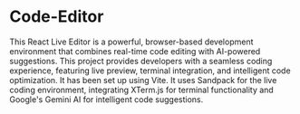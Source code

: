 # Code-Editor
This React Live Editor is a powerful, browser-based development environment that combines real-time code editing with AI-powered suggestions. This project provides developers with a seamless coding experience, featuring live preview, terminal integration, and intelligent code optimization.
It has been set up using Vite. It uses Sandpack for the live coding environment, integrating XTerm.js for terminal functionality and Google's Gemini AI for intelligent code suggestions. 
